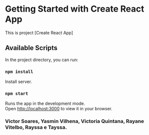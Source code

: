 # Getting Started with Create React App

This is project [Create React App]

## Available Scripts

In the project directory, you can run:


### `npm install`

Install server.

### `npm start`

Runs the app in the development mode.\
Open [http://localhost:3000](http://localhost:3000) to view it in your browser.




### Victor Soares, Yasmin Vilhena, Victoria Quintana, Rayane Vitelbo, Rayssa e Tayssa.
